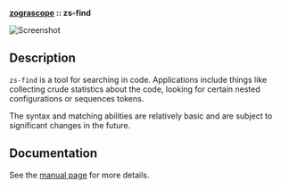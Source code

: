 **[zograscope][zograscope] :: zs-find**

![Screenshot](data/example/screenshot.png)

## Description ##

`zs-find` is a tool for searching in code.  Applications include things like
collecting crude statistics about the code, looking for certain nested
configurations or sequences tokens.

The syntax and matching abilities are relatively basic and are subject to
significant changes in the future.

## Documentation ##

See the [manual page][manual] for more details.

[zograscope]: ../../README.md
[manual]: ../../docs/zs-find.md
